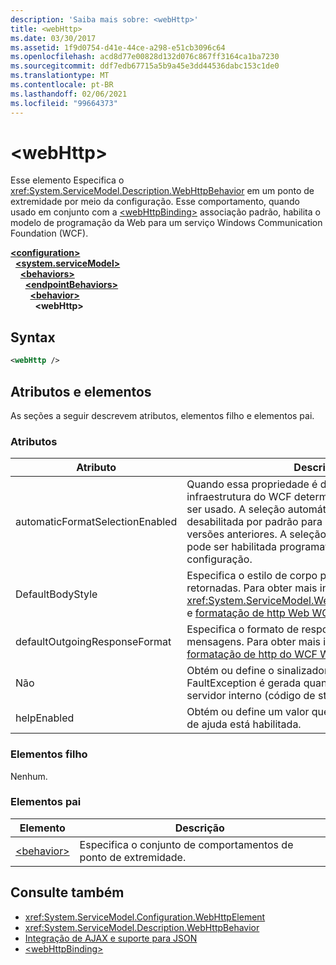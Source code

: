 ```yaml
---
description: 'Saiba mais sobre: <webHttp>'
title: <webHttp>
ms.date: 03/30/2017
ms.assetid: 1f9d0754-d41e-44ce-a298-e51cb3096c64
ms.openlocfilehash: acd8d77e00828d132d076c867ff3164ca1ba7230
ms.sourcegitcommit: ddf7edb67715a5b9a45e3dd44536dabc153c1de0
ms.translationtype: MT
ms.contentlocale: pt-BR
ms.lasthandoff: 02/06/2021
ms.locfileid: "99664373"
---
```

# \<webHttp>

Esse elemento Especifica o <xref:System.ServiceModel.Description.WebHttpBehavior> em um ponto de extremidade por meio da configuração. Esse comportamento, quando usado em conjunto com a [\<webHttpBinding>](webhttpbinding.md) associação padrão, habilita o modelo de programação da Web para um serviço Windows Communication Foundation (WCF).  
  
[**\<configuration>**](../configuration-element.md)\
&nbsp;&nbsp;[**\<system.serviceModel>**](system-servicemodel.md)\
&nbsp;&nbsp;&nbsp;&nbsp;[**\<behaviors>**](behaviors.md)\
&nbsp;&nbsp;&nbsp;&nbsp;&nbsp;&nbsp;[**\<endpointBehaviors>**](endpointbehaviors.md)\
&nbsp;&nbsp;&nbsp;&nbsp;&nbsp;&nbsp;&nbsp;&nbsp;[**\<behavior>**](behavior-of-endpointbehaviors.md)\
&nbsp;&nbsp;&nbsp;&nbsp;&nbsp;&nbsp;&nbsp;&nbsp;&nbsp;&nbsp;**\<webHttp>**  
  
## <a name="syntax"></a>Syntax  
  
```xml  
<webHttp />
```  
  
## <a name="attributes-and-elements"></a>Atributos e elementos  

 As seções a seguir descrevem atributos, elementos filho e elementos pai.  
  
### <a name="attributes"></a>Atributos  
  
|Atributo|Descrição|  
|---------------|-----------------|  
|automaticFormatSelectionEnabled|Quando essa propriedade é definida como `true` , a infraestrutura do WCF determina o melhor formato a ser usado. A seleção automática de formato é desabilitada por padrão para compatibilidade com versões anteriores. A seleção automática de formato pode ser habilitada programaticamente ou por meio da configuração.|  
|DefaultBodyStyle|Especifica o estilo de corpo padrão de mensagens retornadas. Para obter mais informações, consulte <xref:System.ServiceModel.Web.WebMessageBodyStyle> e [formatação de http Web WCF](../../../wcf/feature-details/wcf-web-http-formatting.md).|  
|defaultOutgoingResponseFormat|Especifica o formato de resposta de saída padrão para mensagens. Para obter mais informações, consulte [formatação de http do WCF Web](../../../wcf/feature-details/wcf-web-http-formatting.md).|  
|Não|Obtém ou define o sinalizador que especifica se uma FaultException é gerada quando ocorre um erro de servidor interno (código de status HTTP: 500).|  
|helpEnabled|Obtém ou define um valor que determina se a página de ajuda está habilitada.|  
  
### <a name="child-elements"></a>Elementos filho  

 Nenhum.  
  
### <a name="parent-elements"></a>Elementos pai  
  
|Elemento|Descrição|  
|-------------|-----------------|  
|[\<behavior>](behavior-of-endpointbehaviors.md)|Especifica o conjunto de comportamentos de ponto de extremidade.|  
  
## <a name="see-also"></a>Consulte também

- <xref:System.ServiceModel.Configuration.WebHttpElement>
- <xref:System.ServiceModel.Description.WebHttpBehavior>
- [Integração de AJAX e suporte para JSON](../../../wcf/feature-details/ajax-integration-and-json-support.md)
- [\<webHttpBinding>](webhttpbinding.md)
